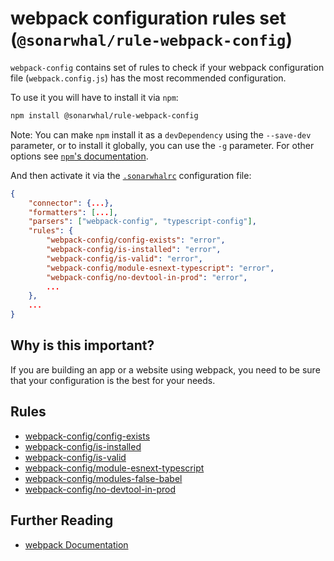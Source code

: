 # webpack configuration rules set (`@sonarwhal/rule-webpack-config`)

`webpack-config` contains set of rules to check if your webpack configuration
file (`webpack.config.js`) has the most recommended configuration.

To use it you will have to install it via `npm`:

```bash
npm install @sonarwhal/rule-webpack-config
```

Note: You can make `npm` install it as a `devDependency` using the `--save-dev`
parameter, or to install it globally, you can use the `-g` parameter. For
other options see
[`npm`'s documentation](https://docs.npmjs.com/cli/install).

And then activate it via the [`.sonarwhalrc`][sonarwhalrc]
configuration file:

```json
{
    "connector": {...},
    "formatters": [...],
    "parsers": ["webpack-config", "typescript-config"],
    "rules": {
        "webpack-config/config-exists": "error",
        "webpack-config/is-installed": "error",
        "webpack-config/is-valid": "error",
        "webpack-config/module-esnext-typescript": "error",
        "webpack-config/no-devtool-in-prod": "error",
        ...
    },
    ...
}
```

## Why is this important?

If you are building an app or a website using webpack, you
need to be sure that your configuration is the best for your needs.

## Rules

* [webpack-config/config-exists][config-exists]
* [webpack-config/is-installed][is-installed]
* [webpack-config/is-valid][is-valid]
* [webpack-config/module-esnext-typescript][module-esnext-typescript]
* [webpack-config/modules-false-babel][modules-false-babel]
* [webpack-config/no-devtool-in-prod][no-devtool-in-prod]

## Further Reading

* [webpack Documentation][webpack docs]

<!-- Link labels: -->

[config-exists]: ./docs/config-exists.md
[is-installed]: ./docs/is-installed.md
[is-valid]: ./docs/is-valid.md
[module-esnext-typescript]: ./docs/module-esnext-typescript.md
[modules-false-babel]: ./docs/modules-false-babel.md
[no-devtool-in-prod]: ./docs/no-devtool-in-prod.md
[sonarwhalrc]: https://sonarwhal.com/docs/user-guide/further-configuration/sonarwhalrc-formats/
[webpack docs]: https://webpack.js.org/concepts/